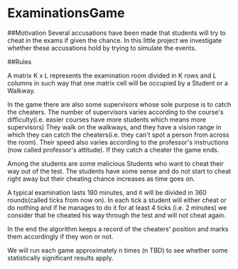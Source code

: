 # ExaminationsGame
##Motivation
Several accusations have been made that students will try to cheat in the exams if given the chance.
In this little project we investigate whether these accusations hold by trying to simulate the events.

##Rules

A matrix K x L represents the examination room divided in K rows and L columns in such way
that one matrix cell will be occupied by a Student or a Walkway.

In the game there are also some supervisors whose sole purpose is to catch the cheaters.
The number of supervisors varies according to the course's difficulty(i.e. easier courses have more students which means more supervisors)
They walk on the walkways, and they have a vision range in which they can catch the cheaters(i.e. they can't spot a person from across the room).
Their speed also varies according to the professor's instructions (now called professor's attitude).
If they catch a cheater the game ends.

Among the students are some malicious Students who want to cheat their way out of the test.
The students have some sense and do not start to cheat right away but their cheating chance increases as time goes on.

A typical examination lasts 180 minutes, and it will be divided in 360 rounds(called ticks from now on).
In each tick a student will either cheat or do nothing and if he manages to do it for at least 4 ticks (i.e. 2 minutes) we consider that he cheated his way through the test 
and will not cheat again.

In the end the algorithm keeps a record of the cheaters' position and marks them accordingly if they won or not.


We will run each game approximately n times (n TBD) to see whether some statistically significant results apply.
